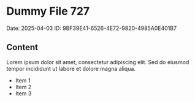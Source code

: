 # Dummy File 727

Date: 2025-04-03
ID: 9BF39E41-6526-4E72-9820-4985A0E401B7

## Content

Lorem ipsum dolor sit amet, consectetur adipiscing elit.
Sed do eiusmod tempor incididunt ut labore et dolore magna aliqua.

* Item 1
* Item 2
* Item 3

